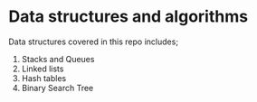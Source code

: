 # Data structures and algorithms
Data structures covered in this repo includes;
1. Stacks and Queues
2. Linked lists
3. Hash tables
4. Binary Search Tree

